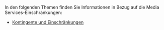 In den folgenden Themen finden Sie Informationen in Bezug auf die Media Services-Einschränkungen:

-   [Kontingente und Einschränkungen][Kontingente und Einschränkungen]

  [Kontingente und Einschränkungen]: http://msdn.microsoft.com/de-de/library/azure/jj945161.aspx
